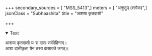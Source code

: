 +++
secondary_sources = [ "MSS_5413",]
meters = [ "अनुष्टुप् (श्लोक)",]
jsonClass = "Subhaashita"
title = "आशया कृतदासो"

+++

<details open><summary>Text</summary>

आशया कृतदासो यः स दासः सर्वदेहिनाम्।  
आशा दासीकृता येन तस्य दासायते जगत्॥
</details>
